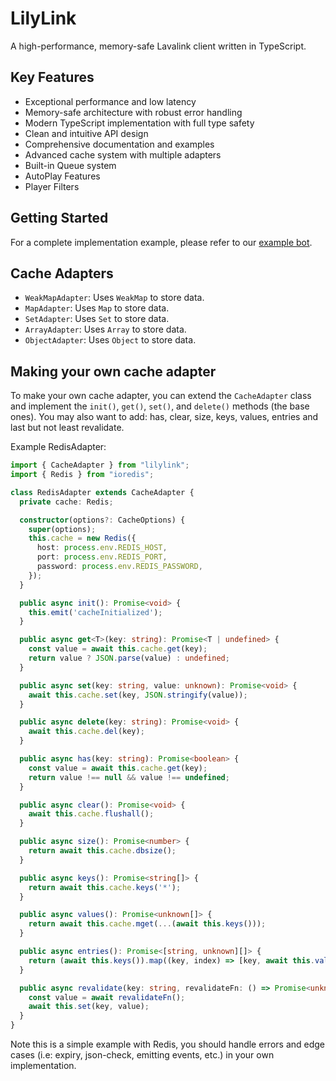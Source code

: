 # LilyLink

A high-performance, memory-safe Lavalink client written in TypeScript.

## Key Features

- Exceptional performance and low latency
- Memory-safe architecture with robust error handling
- Modern TypeScript implementation with full type safety
- Clean and intuitive API design
- Comprehensive documentation and examples
- Advanced cache system with multiple adapters
- Built-in Queue system
- AutoPlay Features
- Player Filters

## Getting Started

For a complete implementation example, please refer to our [example bot](./testBot/index.js).

## Cache Adapters

- `WeakMapAdapter`: Uses `WeakMap` to store data.
- `MapAdapter`: Uses `Map` to store data.
- `SetAdapter`: Uses `Set` to store data.
- `ArrayAdapter`: Uses `Array` to store data.
- `ObjectAdapter`: Uses `Object` to store data.

## Making your own cache adapter

To make your own cache adapter, you can extend the `CacheAdapter` class and implement the `init()`, `get()`, `set()`, and `delete()` methods (the base ones). You may also want to add: has, clear, size, keys, values, entries and last but not least revalidate.

Example RedisAdapter:

```ts
import { CacheAdapter } from "lilylink";
import { Redis } from "ioredis";

class RedisAdapter extends CacheAdapter {
  private cache: Redis;

  constructor(options?: CacheOptions) {
    super(options);
    this.cache = new Redis({
      host: process.env.REDIS_HOST,
      port: process.env.REDIS_PORT,
      password: process.env.REDIS_PASSWORD,
    });
  }

  public async init(): Promise<void> {
    this.emit('cacheInitialized');
  }

  public async get<T>(key: string): Promise<T | undefined> {
    const value = await this.cache.get(key);
    return value ? JSON.parse(value) : undefined;
  }

  public async set(key: string, value: unknown): Promise<void> {
    await this.cache.set(key, JSON.stringify(value));
  }

  public async delete(key: string): Promise<void> {
    await this.cache.del(key);
  }

  public async has(key: string): Promise<boolean> {
    const value = await this.cache.get(key);
    return value !== null && value !== undefined;
  }

  public async clear(): Promise<void> {
    await this.cache.flushall();
  }

  public async size(): Promise<number> {
    return await this.cache.dbsize();
  }

  public async keys(): Promise<string[]> {
    return await this.cache.keys('*');
  }

  public async values(): Promise<unknown[]> {
    return await this.cache.mget(...(await this.keys()));
  }

  public async entries(): Promise<[string, unknown][]> {
    return (await this.keys()).map((key, index) => [key, await this.values()[index]]);
  }

  public async revalidate(key: string, revalidateFn: () => Promise<unknown>): Promise<void> {
    const value = await revalidateFn();
    await this.set(key, value);
  }
}
```

Note this is a simple example with Redis, you should handle errors and edge cases (i.e: expiry, json-check, emitting events, etc.) in your own implementation.
